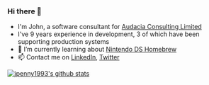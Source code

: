 ### Hi there 👋

- I'm John, a software consultant for [Audacia Consulting Limited](https://www.audacia.co.uk)
- I've 9 years experience in development, 3 of which have been supporting production systems
- 🌱 I’m currently learning about [Nintendo DS Homebrew](https://github.com/jpenny1993/dsLearn)
- 📫 Contact me on [LinkedIn](https://www.linkedin.com/in/jpenny93), [Twitter](https://twitter.com/jpenny1993)

[![jpenny1993's github stats](https://github-readme-stats.vercel.app/api?username=jpenny1993&show_icons=true&theme=merko)](https://github.com/anuraghazra/github-readme-stats)
